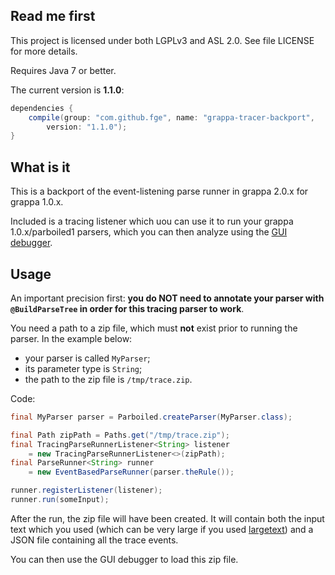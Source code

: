 ## Read me first

This project is licensed under both LGPLv3 and ASL 2.0. See
file LICENSE for more details.

Requires Java 7 or better.

The current version is **1.1.0**:

```groovy
dependencies {
    compile(group: "com.github.fge", name: "grappa-tracer-backport",
        version: "1.1.0");
}
```

## What is it

This is a backport of the event-listening parse runner in grappa 2.0.x for
grappa 1.0.x.

Included is a tracing listener which uou can use it to run your grappa
1.0.x/parboiled1 parsers, which you can then analyze using the [GUI
debugger](https://github.com/fge/grappa-debugger).

## Usage

An important precision first: **you do NOT need to annotate your parser with
`@BuildParseTree` in order for this tracing parser to work**.

You need a path to a zip file, which must **not** exist prior to running the
parser. In the example below:

* your parser is called `MyParser`;
* its parameter type is `String`;
* the path to the zip file is `/tmp/trace.zip`.

Code:

```java
final MyParser parser = Parboiled.createParser(MyParser.class);

final Path zipPath = Paths.get("/tmp/trace.zip");
final TracingParseRunnerListener<String> listener
    = new TracingParseRunnerListener<>(zipPath);
final ParseRunner<String> runner
    = new EventBasedParseRunner(parser.theRule());

runner.registerListener(listener);
runner.run(someInput);
```

After the run, the zip file will have been created. It will contain both the
input text which you used (which can be very large if you used
[largetext](https://github.com/fge/largetext)) and a JSON file containing all
the trace events.

You can then use the GUI debugger to load this zip file.


